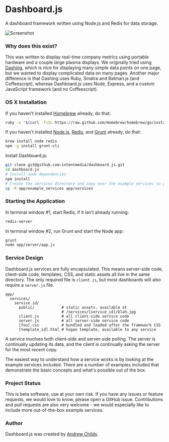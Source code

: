 # Dashboard.js

A dashboard framework written using Node.js and Redis for data storage.

![Screenshot](http://i.imgur.com/nEDTuC6.png)

### Why does this exist?

This was written to display real-time company metrics using portable hardware and a couple large plasma displays. We originally tried using [Dashing](https://github.com/Shopify/dashing), which is nice for displaying many simple data points on one page, but we wanted to display complicated data on many pages. Another major difference is that Dashing uses Ruby, Sinatra and Batman.js (and Coffeescript), whereas Dashboard.js uses Node, Express, and a custom JavaScript framework (and no Coffeescript).

### OS X Installation

If you haven't installed [Homebrew](http://brew.sh) already, do that:

```sh
ruby -e "$(curl -fsSL https://raw.github.com/Homebrew/homebrew/go/install)"
```

If you haven't installed [Node.js](http://nodejs.org/), [Redis](http://redis.io/), and [Grunt](http://gruntjs.com/) already, do that:

```sh
brew install node redis
npm -g install grunt-cli
```

Install Dashboard.js:

```sh
git clone git@github.com:intentmedia/dashboard.js.git
cd dashboard.js
# Install node dependencies
npm install
# Create the services directory and copy over the example services to get started:
cp -R app/example_services app/services
```

### Starting the Application

In terminal window #1, start Redis, if it isn't already running:

```sh
redis-server
```

In terminal window #2, run Grunt and start the Node app:

```sh
grunt
node app/server/app.js
```

### Service Design

Dashboard.js services are fully encapsulated. This means server-side code, client-side code, templates, CSS, and static assets all live in the same directory. The only required file is `client.js`, but most dashboards will also require a `server.js` file.

```
app/
  services/
    service_id/
      public/            # static assets, available at
                         # /services/[service_id]/blah.jpg
      client.js          # all client-side service code
      server.js          # all server-side service code
      [foo].css          # bundled and loaded after the framework CSS
      [template_id].html # hogan template, available to any service
```

A service involves both client-side and server-side polling. The server is continually updating its data, and the client is continually asking the server for the most recent copy.

The easiest way to understand how a service works is by looking at the example services included. There are a number of examples included that demonstrate the basic concepts and what's possible out of the box.

### Project Status

This is beta software, use at your own risk. If you have any issues or feature requests, we would love to know, please open a GitHub issue. Contributions and pull requests are also very welcome - we would especially like to include more out-of-the-box example services.

### Author

Dashboard.js was created by [Andrew Childs](https://github.com/andrewchilds).
